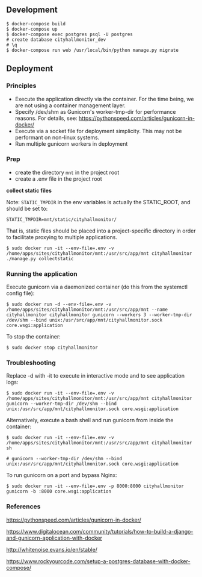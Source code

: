 ## Development

```
$ docker-compose build
$ docker-compose up
$ docker-compose exec postgres psql -U postgres
# create database cityhallmonitor_dev
# \q
$ docker-compose run web /usr/local/bin/python manage.py migrate
```
 
## Deployment

### Principles

 * Execute the application directly via the container. For the time being, we are not using a container management layer.
 * Specify /dev/shm as Gunicorn's worker-tmp-dir for performance reasons. For details, see: https://pythonspeed.com/articles/gunicorn-in-docker/
 * Execute via a socket file for deployment simplicity. This may not be performant on non-linux systems.
 * Run multiple gunicorn workers in deployment

### Prep

 * create the directory `mnt` in the project root
 * create a .env file in the project root

**collect static files**

Note: `STATIC_TMPDIR` in the env variables is actually the STATIC_ROOT, and should be set to:

```
STATIC_TMPDIR=mnt/static/cityhallmonitor/
```

That is, static files should be placed into a project-specific directory in order to facilitate proxying to multiple applications.

```
$ sudo docker run -it --env-file=.env -v /home/apps/sites/cityhallmonitor/mnt:/usr/src/app/mnt cityhallmonitor ./manage.py collectstatic
```

### Running the application

Execute gunicorn via a daemonized container (do this from the systemctl config file):

```
$ sudo docker run -d --env-file=.env -v /home/apps/sites/cityhallmonitor/mnt:/usr/src/app/mnt --name cityhallmonitor cityhallmonitor gunicorn --workers 3 --worker-tmp-dir /dev/shm --bind unix:/usr/src/app/mnt/cityhallmonitor.sock core.wsgi:application
```

To stop the container:

```
$ sudo docker stop cityhallmonitor
```

### Troubleshooting

Replace -d with -it to execute in interactive mode and to see application logs:

```
$ sudo docker run -it --env-file=.env -v /home/apps/sites/cityhallmonitor/mnt:/usr/src/app/mnt cityhallmonitor gunicorn --worker-tmp-dir /dev/shm --bind unix:/usr/src/app/mnt/cityhallmonitor.sock core.wsgi:application
```

Alternatively, execute a bash shell and run gunicorn from inside the container:

```
$ sudo docker run -it --env-file=.env -v /home/apps/sites/cityhallmonitor/mnt:/usr/src/app/mnt cityhallmonitor sh

# gunicorn --worker-tmp-dir /dev/shm --bind unix:/usr/src/app/mnt/cityhallmonitor.sock core.wsgi:application
```

To run gunicorn on a port and bypass Nginx:

```
$ sudo docker run -it --env-file=.env -p 8000:8000 cityhallmonitor gunicorn -b :8000 core.wsgi:application
```

### References

https://pythonspeed.com/articles/gunicorn-in-docker/

https://www.digitalocean.com/community/tutorials/how-to-build-a-django-and-gunicorn-application-with-docker

http://whitenoise.evans.io/en/stable/

https://www.rockyourcode.com/setup-a-postgres-database-with-docker-compose/
